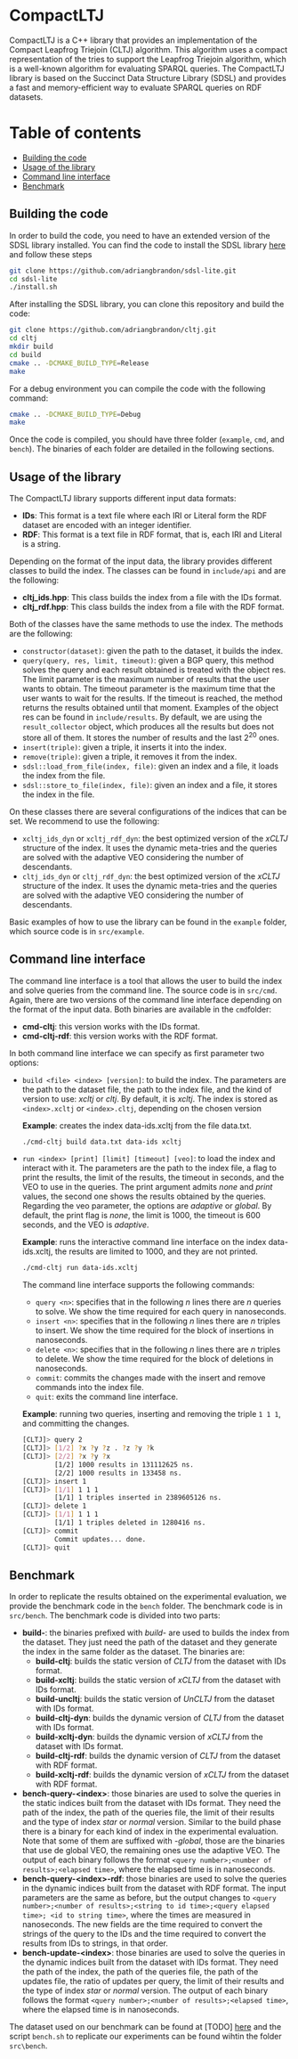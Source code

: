 # CompactLTJ

CompactLTJ is a C++ library that provides an implementation of the Compact Leapfrog Triejoin (CLTJ) algorithm. This algorithm uses a compact representation of the tries to support the Leapfrog Triejoin algorithm, which is a well-known algorithm for evaluating SPARQL queries. The CompactLTJ library is based on the Succinct Data Structure Library (SDSL) and provides a fast and memory-efficient way to evaluate SPARQL queries on RDF datasets.

# Table of contents
- [Building the code](#building-the-code)
- [Usage of the library](#usage-of-the-library)
- [Command line interface](#command-line-interface)
- [Benchmark](#Benchmark)


## Building the code

In order to build the code, you need to have an extended version of the SDSL library installed. You can find the code to install the SDSL library [here](https://github.com/adriangbrandon/sdsl-lite.git) and follow these steps
```Bash
git clone https://github.com/adriangbrandon/sdsl-lite.git
cd sdsl-lite
./install.sh
```
After installing the SDSL library, you can clone this repository and build the code:

```Bash
git clone https://github.com/adriangbrandon/cltj.git
cd cltj
mkdir build
cd build
cmake .. -DCMAKE_BUILD_TYPE=Release
make
```

For a debug environment you can compile the code with the following command:
```Bash
cmake .. -DCMAKE_BUILD_TYPE=Debug
make
```
Once the code is compiled, you should have three folder (`example`, `cmd`, and `bench`). The binaries of each folder are detailed in the following sections.
## Usage of the library
The CompactLTJ library supports different input data formats:
- **IDs**: This format is a text file where each IRI or Literal form the RDF dataset are encoded with an integer identifier.
- **RDF**: This format is a text file in RDF format, that is, each IRI and Literal is a string. 

Depending on the format of the input data, the library provides different classes to build the index. The classes can be found in `include/api` and are the following:
- **cltj_ids.hpp**: This class builds the index from a file with the IDs format.
- **cltj_rdf.hpp**: This class builds the index from a file with the RDF format.

Both of the classes have the same methods to use the index. The methods are the following:
- `constructor(dataset)`: given the path to the dataset, it builds the index.
- `query(query, res, limit, timeout)`: given a BGP query, this method solves the query and each result obtained is treated with the object res. The limit parameter is the maximum number of results that the user wants to obtain. The timeout parameter is the maximum time that the user wants to wait for the results. If the timeout is reached, the method returns the results obtained until that moment.
  Examples of the object res can be found in `include/results`. By default, we are using the `result_collector` object, which produces all the results but does not store all of them. It stores the number of results and the last 2<sup>20</sup> ones.
- `insert(triple)`: given a triple, it inserts it into the index.
- `remove(triple)`: given a triple, it removes it from the index.
- `sdsl::load_from_file(index, file)`: given an index and a file, it loads the index from the file.
- `sdsl::store_to_file(index, file)`: given an index and a file, it stores the index in the file.

On these classes there are several configurations of the indices that can be set. We recommend to use the following:
- `xcltj_ids_dyn` or `xcltj_rdf_dyn`: the best optimized version of the *xCLTJ* structure of the index. It uses the dynamic meta-tries and the queries are solved with the adaptive VEO considering the number of descendants.
- `cltj_ids_dyn` or `cltj_rdf_dyn`: the best optimized version of the *xCLTJ* structure of the index. It uses the dynamic meta-tries and the queries are solved with the adaptive VEO considering the number of descendants.

Basic examples of how to use the library can be found in the `example` folder, which source code is in `src/example`.

## Command line interface

The command line interface is a tool that allows the user to build the index and solve queries from the command line. The source code is in `src/cmd`. Again, there are two versions of the command line interface depending on the format of the input data. Both binaries are available in the `cmd`folder:
- **cmd-cltj**: this version works with the IDs format.
- **cmd-cltj-rdf**: this version works with the RDF format.

In both command line interface we can specify as first parameter two options:

- `build <file> <index> [version]`: to build the index. The parameters are the path to the dataset file, the path to the index file, and the kind of version to use: *xcltj* or *cltj*. By default, it is *xcltj*. The index is stored as `<index>.xcltj` or `<index>.cltj`, depending on the chosen version

  **Example**: creates the index data-ids.xcltj from the file data.txt.
  ```Bash
  ./cmd-cltj build data.txt data-ids xcltj 
  ```
- `run <index> [print] [limit] [timeout] [veo]`: to load the index and interact with it. The parameters are the path to the index file, a flag to print the results, the limit of the results, the timeout in seconds, and the VEO to use in the queries. The print argument admits *none* and *print* values, the second one shows the results obtained by the queries. Regarding the veo parameter, the options are *adaptive* or *global*. By default, the print flag is *none*, the limit is 1000, the timeout is 600 seconds, and the VEO is *adaptive*.

  **Example**: runs the interactive command line interface on the index data-ids.xcltj, the results are limited to 1000, and they are not printed.
  ```Bash
  ./cmd-cltj run data-ids.xcltj
  ```
  The command line interface supports the following commands:
  - `query <n>`: specifies that in the following *n* lines there are *n* queries to solve. We show the time required for each query in nanoseconds.
  - `insert <n>`: specifies that in the following *n* lines there are *n* triples to insert. We show the time required for the block of insertions in nanoseconds.
  - `delete <n>`: specifies that in the following *n* lines there are *n* triples to delete. We show the time required for the block of deletions in nanoseconds.
  - `commit`: commits the changes made with the insert and remove commands into the index file.
  - `quit`: exits the command line interface.

  **Example**: running two queries, inserting and removing the triple `1 1 1`, and committing the changes.
  ```Bash
  [CLTJ]> query 2
  [CLTJ]> [1/2] ?x ?y ?z . ?z ?y ?k
  [CLTJ]> [2/2] ?x ?y ?x
          [1/2] 1000 results in 131112625 ns.
          [2/2] 1000 results in 133458 ns.
  [CLTJ]> insert 1
  [CLTJ]> [1/1] 1 1 1
          [1/1] 1 triples inserted in 2389605126 ns.
  [CLTJ]> delete 1
  [CLTJ]> [1/1] 1 1 1
          [1/1] 1 triples deleted in 1280416 ns.
  [CLTJ]> commit
          Commit updates... done.
  [CLTJ]> quit
  ```
## Benchmark

In order to replicate the results obtained on the experimental evaluation, we provide the benchmark code in the `bench` folder. The benchmark code is in `src/bench`. The benchmark code is divided into two parts:
- **build-**: the binaries prefixed with *build-* are used to builds the index from the dataset. They just need the path of the dataset and they generate the index in the same folder as the dataset. The binaries are:
  - **build-cltj**: builds the static version of *CLTJ* from the dataset with IDs format.
  - **build-xcltj**: builds the static version of *xCLTJ* from the dataset with IDs format.
  - **build-uncltj**: builds the static version of *UnCLTJ* from the dataset with IDs format.
  - **build-cltj-dyn**: builds the dynamic version of *CLTJ* from the dataset with IDs format.
  - **build-xcltj-dyn**: builds the dynamic version of *xCLTJ* from the dataset with IDs format.
  - **build-cltj-rdf**: builds the dynamic version of *CLTJ* from the dataset with RDF format.
  - **build-xcltj-rdf**: builds the dynamic version of *xCLTJ* from the dataset with RDF format.
- **bench-query-\<index>**: those binaries are used to solve the queries in the static indices built from the dataset with IDs format. They need the path of the index, the path of the queries file, the limit of their results and 
the type of index *star* or *normal* version. Similar to the build phase there is a binary for each kind of index in the experimental evaluation. Note that some of them are suffixed with *-global*, those are the binaries that use de global VEO, the remaining ones use the adaptive VEO. The output of each binary follows the format `<query number>;<number of results>;<elapsed time>`, where the elapsed time is in nanoseconds.
- **bench-query-\<index>-rdf**: those binaries are used to solve the queries in the dynamic indices built from the dataset with RDF format. The input parameters are the same as before, but the output changes to `<query number>;<number of results>;<string to id time>;<query elapsed time>; <id to string time>`, where the times are measured in nanoseconds. The new fields are the time required to convert the strings of the query to the IDs and the time required to convert the results from IDs to strings, in that order.
- **bench-update-\<index>**: those binaries are used to solve the queries in the dynamic indices built from the dataset with IDs format. They need the path of the index, the path of the queries file, the path of the updates file, the ratio of updates per query, the limit of their results and the type of index *star* or *normal* version. The output of each binary follows the format `<query number>;<number of results>;<elapsed time>`, where the elapsed time is in nanoseconds.

The dataset used on our benchmark can be found at [TODO] [here]() and the script `bench.sh` to replicate our experiments can be found wihtin the folder `src\bench`.
